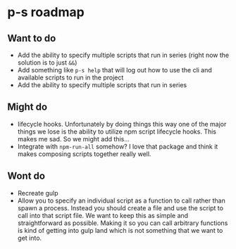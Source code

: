 # p-s roadmap

## Want to do

- Add the ability to specify multiple scripts that run in series (right now the solution is to just `&&`)
- Add something like `p-s help` that will log out how to use the cli and available scripts to run in the project
- Add the ability to specify multiple scripts that run in series

## Might do

- lifecycle hooks. Unfortunately by doing things this way one of the major things we lose is the ability to utilize
npm script lifecycle hooks. This makes me sad. So we might add this...
- Integrate with `npm-run-all` somehow? I love that package and think it makes composing scripts together really well.

## Wont do

- Recreate gulp
- Allow you to specify an individual script as a function to call rather than spawn a process. Instead you should create
a file and use the script to call into that script file. We want to keep this as simple and straightforward as possible.
Making it so you can call arbitrary functions is kind of getting into gulp land which is not something that we want to
get into.
